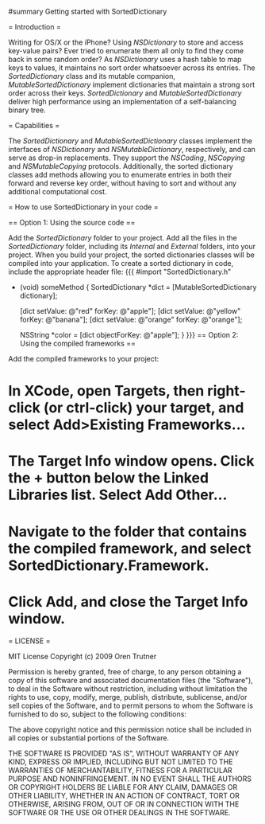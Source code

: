#summary Getting started with SortedDictionary

= Introduction =

Writing for OS/X or the iPhone? Using _NSDictionary_ to store and access key-value pairs? Ever tried to enumerate them all only to find they come back in some random order? As _NSDictionary_ uses a hash table to map keys to values, it maintains no sort order whatsoever across its entries.
The _SortedDictionary_ class and its mutable companion, _MutableSortedDictionary_ implement dictionaries that maintain a strong sort order across their keys. _SortedDictionary_ and _MutableSortedDictionary_ deliver high performance using an implementation of a self-balancing binary tree.

= Capabilities =

The _SortedDictionary_ and _MutableSortedDictionary_ classes implement the interfaces of _NSDictionary_ and _NSMutableDictionary_, respectively, and can serve as drop-in replacements. They support the _NSCoding_, _NSCopying_ and _NSMutableCopying_ protocols.
Additionally, the sorted dictionary classes add methods allowing you to enumerate entries in both their forward and reverse key order, without having to sort and without any additional computational cost.

= How to use SortedDictionary in your code =

== Option 1: Using the source code ==

Add the _SortedDictionary_ folder to your project. Add all the files in the _SortedDictionary_ folder, including its _Internal_ and _External_ folders, into your project. When you build your project, the sorted dictionaries classes will be compiled into your application.
To create a sorted dictionary in code, include the appropriate header file:
{{{
 #import "SortedDictionary.h"
 
 - (void) someMethod {
    SortedDictionary *dict = [MutableSortedDictionary dictionary];
 
    [dict setValue: @"red" forKey: @"apple"];
    [dict setValue: @"yellow" forKey: @"banana"];
    [dict setValue: @"orange" forKey: @"orange"];
 
    NSString *color = [dict objectForKey: @"apple"];
 }
}}}
== Option 2: Using the compiled frameworks ==

Add the compiled frameworks to your project:
  # In XCode, open Targets, then right-click (or ctrl-click) your target, and select Add>Existing Frameworks...
  # The Target Info window opens. Click the + button below the Linked Libraries list. Select Add Other...
  # Navigate to the folder that contains the compiled framework, and select SortedDictionary.Framework.
  # Click Add, and close the Target Info window.

= LICENSE =

MIT License
Copyright (c) 2009 Oren Trutner

Permission is hereby granted, free of charge, to any person obtaining a copy of this software and associated documentation files (the "Software"), to deal in the Software without restriction, including without limitation the rights to use, copy, modify, merge, publish, distribute, sublicense, and/or sell copies of the Software, and to permit persons to whom the Software is furnished to do so, subject to the following conditions:

The above copyright notice and this permission notice shall be included in all copies or substantial portions of the Software.

THE SOFTWARE IS PROVIDED "AS IS", WITHOUT WARRANTY OF ANY KIND, EXPRESS OR IMPLIED, INCLUDING BUT NOT LIMITED TO THE WARRANTIES OF MERCHANTABILITY, FITNESS FOR A PARTICULAR PURPOSE AND NONINFRINGEMENT. IN NO EVENT SHALL THE AUTHORS OR COPYRIGHT HOLDERS BE LIABLE FOR ANY CLAIM, DAMAGES OR OTHER LIABILITY, WHETHER IN AN ACTION OF CONTRACT, TORT OR OTHERWISE, ARISING FROM, OUT OF OR IN CONNECTION WITH THE SOFTWARE OR THE USE OR OTHER DEALINGS IN THE SOFTWARE.